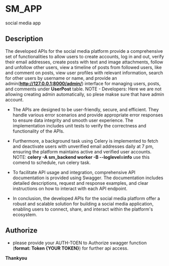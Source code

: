 # SM_APP
social media app

Description
-----------

The developed APIs for the social media platform provide a comprehensive set of functionalities to allow users to 
create accounts, log in and out, verify their email addresses, create posts with text and image attachments, follow and unfollow other users, 
view a timeline of posts from followed users, like and comment on posts, view user profiles with relevant information, 
search for other users by username or name, and provide an admin(**http://127.0.0.1:8000/admin/**) interface for managing users, posts, 
and comments under **UserPost** table.
NOTE - Developers: Here we are not allowing creating admin automatically, so plese makse sure that have admin account.

- The APIs are designed to be user-friendly, secure, and efficient. They handle various error scenarios and provide appropriate error responses to 
ensure data integrity and smooth user experience. The implementation includes unit tests to verify the correctness and functionality of the APIs.

- Furthermore, a background task using Celery is implemented to fetch and deactivate users with unverified email addresses daily at 7 pm, 
ensuring the platform maintains active and verified user accounts. 
NOTE: **celery -A sm_backend worker -B --loglevel=info** use this comend to schedule, run celery task.

- To facilitate API usage and integration, comprehensive API documentation is provided using Swagger. The documentation includes detailed descriptions, 
request and response examples, and clear instructions on how to interact with each API endpoint.

- In conclusion, the developed APIs for the social media platform offer a robust and scalable solution for building a social media application, 
enabling users to connect, share, and interact within the platform's ecosystem.

Authorize
---------

- please provide your AUTH-TOEN to Authorize swagger function (**format: Token {YOUR TOKEN}**) for further api access.

**Thankyou**
